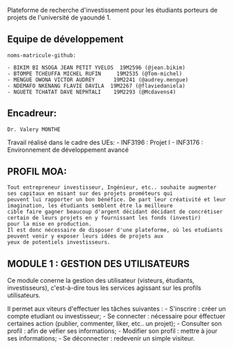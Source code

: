 Plateforme de recherche d'investissement pour les étudiants porteurs de projets de l'université de yaoundé 1.

Equipe de développement
----------------------- 

    noms-matricule-github:

	- BIKIM BI NSOGA JEAN PETIT YVELOS  19M2596 (@jean.bikim)
	- BTOMPE TCHEUFFA MICHEL RUFIN     19M2535 (@Tom-michel)
	- MENGUE OWONA VICTOR AUDREY	  19M2241 (@audrey.mengue)
	- NDEMAFO NKENANG FLAVIE DAVILA  19M2267 (@flaviedaniela)
	- NGUETE TCHATAT DAVE NEPHTALI	  19M2293 (@Mcdavens4)
	
Encadreur:
----------

	Dr. Valery MONTHE

Travail réalisé dans le cadre des UEs:
	- INF3196 : Projet I 
	- INF3176 : Environnement de développement avancé



PROFIL MOA:
-----------

	Tout entrepreneur investisseur, Ingénieur, etc.. souhaite augmenter ses capitaux en misant sur des projets prométeurs qui 
	peuvent lui rapporter un bon bénéfice. De part leur créativité et leur imagination, les étudiants semblent être la meilleure 
	cible faire gagner beaucoup d'argent décidant décidant de concrétiser certain de leurs projets en y fournissant les fonds (investir) 
	pour la mise en production.
	Il est donc nécessaire de disposer d'une plateforme, où les etudiants peuvent venir y exposer leurs idées de projets aux 
	yeux de potentiels investisseurs.



MODULE 1 : GESTION DES UTILISATEURS
-----------------------------------


Ce module conerne la gestion des utilisateur (visteurs, étudiants, investisseurs), c'est-à-dire tous les
services agissant sur les profils utilisateurs.

Il permet aux viteurs d'effectuer les tâches suivantes :
	- S'inscrire : créer un compte etudiant ou investisseur;
	- Se connecter : nécessaire pour éffectuer certaines action (publier, commenter, liker, etc.. un projet);
	- Consulter son profil : afin de véfier ses informations;
	- Modifier son profil : mettre à jour ses informations;
	- Se déconnecter : redevenir un simple visiteur.



